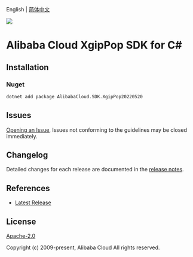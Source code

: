 English | [简体中文](README-CN.md)

![](https://aliyunsdk-pages.alicdn.com/icons/AlibabaCloud.svg)

# Alibaba Cloud XgipPop SDK for C#

## Installation

### Nuget

```bash
dotnet add package AlibabaCloud.SDK.XgipPop20220520
```

## Issues

[Opening an Issue](https://github.com/aliyun/alibabacloud-csharp-sdk/issues/new), Issues not conforming to the guidelines may be closed immediately.

## Changelog

Detailed changes for each release are documented in the [release notes](./ChangeLog.md).

## References

* [Latest Release](https://github.com/aliyun/alibabacloud-csharp-sdk/)

## License

[Apache-2.0](http://www.apache.org/licenses/LICENSE-2.0)

Copyright (c) 2009-present, Alibaba Cloud All rights reserved.
